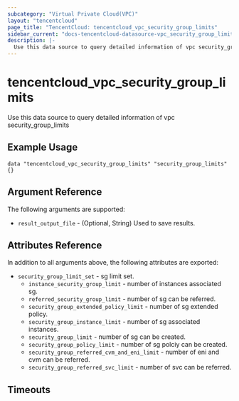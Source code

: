 ```yaml
---
subcategory: "Virtual Private Cloud(VPC)"
layout: "tencentcloud"
page_title: "TencentCloud: tencentcloud_vpc_security_group_limits"
sidebar_current: "docs-tencentcloud-datasource-vpc_security_group_limits"
description: |-
  Use this data source to query detailed information of vpc security_group_limits
---
```


# tencentcloud_vpc_security_group_limits

Use this data source to query detailed information of vpc security_group_limits

## Example Usage

```hcl
data "tencentcloud_vpc_security_group_limits" "security_group_limits" {}
```

## Argument Reference

The following arguments are supported:

* `result_output_file` - (Optional, String) Used to save results.

## Attributes Reference

In addition to all arguments above, the following attributes are exported:

* `security_group_limit_set` - sg limit set.
  * `instance_security_group_limit` - number of instances associated sg.
  * `referred_security_group_limit` - number of sg can be referred.
  * `security_group_extended_policy_limit` - number of sg extended policy.
  * `security_group_instance_limit` - number of sg associated instances.
  * `security_group_limit` - number of sg can be created.
  * `security_group_policy_limit` - number of sg polciy can be created.
  * `security_group_referred_cvm_and_eni_limit` - number of eni and cvm can be referred.
  * `security_group_referred_svc_limit` - number of svc can be referred.


## Timeouts

<no value>


